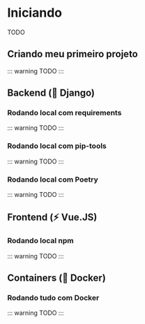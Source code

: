 # Iniciando

TODO

## Criando meu primeiro projeto

::: warning
TODO
:::

## Backend (🦄 Django)

### Rodando local com requirements

::: warning
TODO
:::

### Rodando local com pip-tools

::: warning
TODO
:::

### Rodando local com Poetry

::: warning
TODO
:::


## Frontend (⚡ Vue.JS)

### Rodando local npm

::: warning
TODO
:::

## Containers (🐋 Docker)

### Rodando tudo com Docker

::: warning
TODO
:::